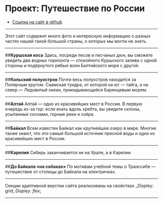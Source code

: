 # Проект: Путешествие по России

* [Ссылка на сайт в github]()

***
Этот сайт содержит много фото и интересную информацию о разных частях нашей такой большой страны, о которых мы могли не знать. 
***
##__Куршская коса__
Здесь, посреди лесов и песчаных дюн, вы сможете увидеть два водных горизонта — спокойного Куршского залива с одной стороны и подёрнутого рябью волн Балтийского моря с другой.
***
##__Кольский полуостров__
Почти весь полуостров находится за Полярным кругом. Саамская тундра, от которой на юг — тайга, а на север — Ледовитый океан, прикидывающийся Баренцевым морем.
***
##__Алтай__
Алтай — одно из красивейших мест в России. В первую очередь из-за гор: если ехать вдоль хребта, вы увидите склоны, усыпанные соснами, горные реки и озёра.
***
##__Байкал__
Всем известен Байкал как крупнейшее озеро в мире. Многие также знают, что это самый большой источник пресной воды и одно из красивейших мест в России.
***
##__Карелия__
Сибирь заканчивается не на Урале, а в Карелии
***
##__До Байкала «на собаках»__
По мотивам учебной темы о Транссибе — путешествие от столицы до Байкала на электричках. 
***
Секции адаптивной верстки сайта реализованы на свойствах _Displey: grid, _Displey: flex_;
***




